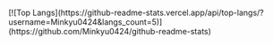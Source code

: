 <br>
[![Top Langs](https://github-readme-stats.vercel.app/api/top-langs/?username=Minkyu0424&langs_count=5)](https://github.com/Minkyu0424/github-readme-stats)
